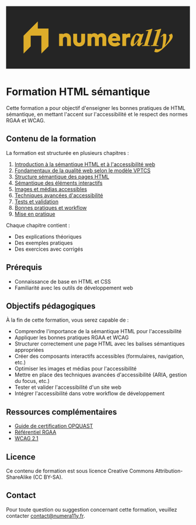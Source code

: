 <h1 align="center">
  <img src="numera11y.png" alt="numera11y">
</h1>

# Formation HTML sémantique

Cette formation a pour objectif d'enseigner les bonnes pratiques de HTML sémantique, en mettant l'accent sur l'accessibilité et le respect des normes RGAA et WCAG.

## Contenu de la formation

La formation est structurée en plusieurs chapitres :

1. [Introduction à la sémantique HTML et à l'accessibilité web](introduction.md)
2. [Fondamentaux de la qualité web selon le modèle VPTCS](fondamentaux.md)
3. [Structure sémantique des pages HTML](structure-semantique.md)
4. [Sémantique des éléments interactifs](semantique-interactif.md)
5. [Images et médias accessibles](media.md)
6. [Techniques avancées d'accessibilité](techniques-avancees-accessibilite.md)
7. [Tests et validation](tests-validation.md)
8. [Bonnes pratiques et workflow](bonnes-pratiques-workflow.md)
9. [Mise en pratique](mise-en-pratique.md)

Chaque chapitre contient :
- Des explications théoriques
- Des exemples pratiques
- Des exercices avec corrigés

## Prérequis

- Connaissance de base en HTML et CSS
- Familiarité avec les outils de développement web

## Objectifs pédagogiques

À la fin de cette formation, vous serez capable de :

- Comprendre l'importance de la sémantique HTML pour l'accessibilité
- Appliquer les bonnes pratiques RGAA et WCAG
- Structurer correctement une page HTML avec les balises sémantiques appropriées
- Créer des composants interactifs accessibles (formulaires, navigation, etc.)
- Optimiser les images et médias pour l'accessibilité
- Mettre en place des techniques avancées d'accessibilité (ARIA, gestion du focus, etc.)
- Tester et valider l'accessibilité d'un site web
- Intégrer l'accessibilité dans votre workflow de développement

## Ressources complémentaires

- [Guide de certification OPQUAST](lien_vers_le_guide)
- [Référentiel RGAA](https://www.numerique.gouv.fr/publications/rgaa-accessibilite/)
- [WCAG 2.1](https://www.w3.org/TR/WCAG21/)

## Licence

Ce contenu de formation est sous licence Creative Commons Attribution-ShareAlike (CC BY-SA).

## Contact

Pour toute question ou suggestion concernant cette formation, veuillez contacter [contact@numera11y.fr](mailto:contact@numera11y.fr).

